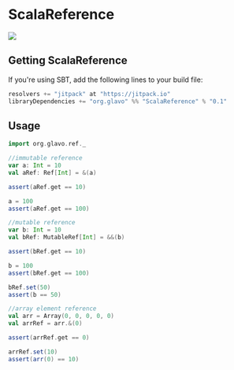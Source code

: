 # ScalaReference

[![](https://jitpack.io/v/Glavo/ScalaReference.svg)](https://jitpack.io/#Glavo/ScalaReference)

## Getting ScalaReference

If you're using SBT, add the following lines to your build file:
```sbt
resolvers += "jitpack" at "https://jitpack.io"
libraryDependencies += "org.glavo" %% "ScalaReference" % "0.1"
```

## Usage

```scala
import org.glavo.ref._

//immutable reference
var a: Int = 10
val aRef: Ref[Int] = &(a)

assert(aRef.get == 10)

a = 100
assert(aRef.get == 100)

//mutable reference
var b: Int = 10
val bRef: MutableRef[Int] = &&(b)

assert(bRef.get == 10)

b = 100
assert(bRef.get == 100)

bRef.set(50)
assert(b == 50)

//array element reference
val arr = Array(0, 0, 0, 0, 0)
val arrRef = arr.&(0)

assert(arrRef.get == 0)

arrRef.set(10)
assert(arr(0) == 10)
```